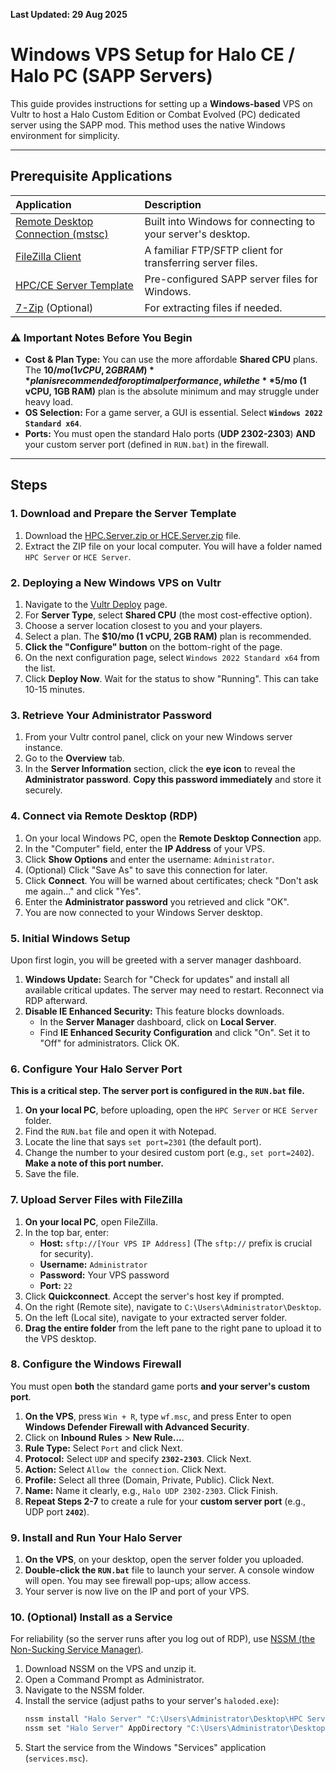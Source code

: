 **Last Updated: 29 Aug 2025**

# Windows VPS Setup for Halo CE / Halo PC (SAPP Servers)

This guide provides instructions for setting up a **Windows-based** VPS on Vultr to host a Halo Custom Edition or Combat
Evolved (PC) dedicated server using the SAPP mod. This method uses the native Windows environment for simplicity.

---

## Prerequisite Applications

| Application                                                                                                                                     | Description                                                 |
|:------------------------------------------------------------------------------------------------------------------------------------------------|:------------------------------------------------------------|
| [Remote Desktop Connection (mstsc)](https://support.microsoft.com/en-us/windows/how-to-use-remote-desktop-5fe128d5-8fb1-7a23-3b8a-41e636865e8c) | Built into Windows for connecting to your server's desktop. |
| [FileZilla Client](https://filezilla-project.org/)                                                                                              | A familiar FTP/SFTP client for transferring server files.   |
| [HPC/CE Server Template](https://github.com/Chalwk/HALO-SCRIPT-PROJECTS/releases/tag/ReadyToGo)                                                 | Pre-configured SAPP server files for Windows.               |
| [7-Zip](https://www.7-zip.org/) (Optional)                                                                                                      | For extracting files if needed.                             |

### ⚠️ Important Notes Before You Begin

- **Cost & Plan Type:** You can use the more affordable **Shared CPU** plans. The **$10/mo (1 vCPU, 2GB RAM)** plan is recommended for optimal performance, while the **$5/mo (1 vCPU, 1GB RAM)** plan is the absolute minimum and may struggle under heavy load.
- **OS Selection:** For a game server, a GUI is essential. Select **`Windows 2022 Standard x64`**.
- **Ports:** You must open the standard Halo ports (**UDP 2302-2303**) **AND** your custom server port (defined in
  `RUN.bat`) in the firewall.

---

## Steps

### 1. Download and Prepare the Server Template

1. Download
   the [HPC.Server.zip or HCE.Server.zip](https://github.com/Chalwk/HALO-SCRIPT-PROJECTS/releases/tag/ReadyToGo) file.
2. Extract the ZIP file on your local computer. You will have a folder named `HPC Server` or `HCE Server`.

### 2. Deploying a New Windows VPS on Vultr

1. Navigate to the [Vultr Deploy](https://my.vultr.com/deploy/) page.
2. For **Server Type**, select **Shared CPU** (the most cost-effective option).
3. Choose a server location closest to you and your players.
4. Select a plan. The **$10/mo (1 vCPU, 2GB RAM)** plan is recommended.
5. **Click the "Configure" button** on the bottom-right of the page.
6. On the next configuration page, select `Windows 2022 Standard x64` from the list.
7. Click **Deploy Now**. Wait for the status to show "Running". This can take 10-15 minutes.

### 3. Retrieve Your Administrator Password

1. From your Vultr control panel, click on your new Windows server instance.
2. Go to the **Overview** tab.
3. In the **Server Information** section, click the **eye icon** to reveal the **Administrator password**. **Copy this
   password immediately** and store it securely.

### 4. Connect via Remote Desktop (RDP)

1. On your local Windows PC, open the **Remote Desktop Connection** app.
2. In the "Computer" field, enter the **IP Address** of your VPS.
3. Click **Show Options** and enter the username: `Administrator`.
4. (Optional) Click "Save As" to save this connection for later.
5. Click **Connect**. You will be warned about certificates; check "Don't ask me again..." and click "Yes".
6. Enter the **Administrator password** you retrieved and click "OK".
7. You are now connected to your Windows Server desktop.

### 5. Initial Windows Setup

Upon first login, you will be greeted with a server manager dashboard.

1. **Windows Update:** Search for "Check for updates" and install all available critical updates. The server may need to
   restart. Reconnect via RDP afterward.
2. **Disable IE Enhanced Security:** This feature blocks downloads.
    - In the **Server Manager** dashboard, click on **Local Server**.
    - Find **IE Enhanced Security Configuration** and click "On". Set it to "Off" for administrators. Click OK.

### 6. Configure Your Halo Server Port

**This is a critical step. The server port is configured in the `RUN.bat` file.**

1. **On your local PC**, before uploading, open the `HPC Server` or `HCE Server` folder.
2. Find the `RUN.bat` file and open it with Notepad.
3. Locate the line that says `set port=2301` (the default port).
4. Change the number to your desired custom port (e.g., `set port=2402`). **Make a note of this port number.**
5. Save the file.

### 7. Upload Server Files with FileZilla

1. **On your local PC**, open FileZilla.
2. In the top bar, enter:
    - **Host:** `sftp://[Your VPS IP Address]` (The `sftp://` prefix is crucial for security).
    - **Username:** `Administrator`
    - **Password:** Your VPS password
    - **Port:** `22`
3. Click **Quickconnect**. Accept the server's host key if prompted.
4. On the right (Remote site), navigate to `C:\Users\Administrator\Desktop`.
5. On the left (Local site), navigate to your extracted server folder.
6. **Drag the entire folder** from the left pane to the right pane to upload it to the VPS desktop.

### 8. Configure the Windows Firewall

You must open **both** the standard game ports **and your server's custom port**.

1. **On the VPS**, press `Win + R`, type `wf.msc`, and press Enter to open **Windows Defender Firewall with Advanced
   Security**.
2. Click on **Inbound Rules** > **New Rule...**.
3. **Rule Type:** Select `Port` and click Next.
4. **Protocol:** Select `UDP` and specify **`2302-2303`**. Click Next.
5. **Action:** Select `Allow the connection`. Click Next.
6. **Profile:** Select all three (Domain, Private, Public). Click Next.
7. **Name:** Name it clearly, e.g., `Halo UDP 2302-2303`. Click Finish.
8. **Repeat Steps 2-7** to create a rule for your **custom server port** (e.g., UDP port **`2402`**).

### 9. Install and Run Your Halo Server

1. **On the VPS**, on your desktop, open the server folder you uploaded.
2. **Double-click the `RUN.bat`** file to launch your server. A console window will open. You may see firewall pop-ups;
   allow access.
3. Your server is now live on the IP and port of your VPS.

### 10. (Optional) Install as a Service

For reliability (so the server runs after you log out of RDP),
use [NSSM (the Non-Sucking Service Manager)](https://nssm.cc/).

1. Download NSSM on the VPS and unzip it.
2. Open a Command Prompt as Administrator.
3. Navigate to the NSSM folder.
4. Install the service (adjust paths to your server's `haloded.exe`):
   ```cmd
   nssm install "Halo Server" "C:\Users\Administrator\Desktop\HPC Server\haloded.exe"
   nssm set "Halo Server" AppDirectory "C:\Users\Administrator\Desktop\HPC Server"
   ```
5. Start the service from the Windows "Services" application (`services.msc`).